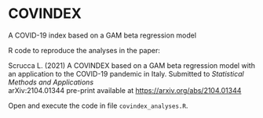 # COVINDEX

A COVID-19 index based on a GAM beta regression model

R code to reproduce the analyses in the paper:

Scrucca L. (2021) A COVINDEX based on a GAM beta regression model with an application to the COVID-19 pandemic in Italy. Submitted to *Statistical Methods and Applications*  
arXiv:2104.01344 pre-print available at https://arxiv.org/abs/2104.01344

Open and execute the code in file `covindex_analyses.R`.
